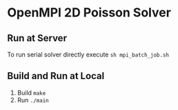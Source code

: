 # OpenMPI 2D Poisson Solver

## Run at Server
To run serial solver directly execute 
```sh mpi_batch_job.sh```

## Build and Run at Local
1. Build
```make ```
2. Run
```./main```
